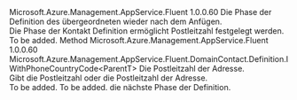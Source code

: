 <Type Name="IWithPostalCode&lt;ParentT&gt;" FullName="Microsoft.Azure.Management.AppService.Fluent.DomainContact.Definition.IWithPostalCode&lt;ParentT&gt;">
  <TypeSignature Language="C#" Value="public interface IWithPostalCode&lt;ParentT&gt;" />
  <TypeSignature Language="ILAsm" Value=".class public interface auto ansi abstract IWithPostalCode`1&lt;ParentT&gt;" />
  <TypeSignature Language="DocId" Value="T:Microsoft.Azure.Management.AppService.Fluent.DomainContact.Definition.IWithPostalCode`1" />
  <TypeSignature Language="VB.NET" Value="Public Interface IWithPostalCode(Of ParentT)" />
  <TypeSignature Language="F#" Value="type IWithPostalCode&lt;'ParentT&gt; = interface" />
  <AssemblyInfo>
    <AssemblyName>Microsoft.Azure.Management.AppService.Fluent</AssemblyName>
    <AssemblyVersion>1.0.0.60</AssemblyVersion>
  </AssemblyInfo>
  <TypeParameters>
    <TypeParameter Name="ParentT" />
  </TypeParameters>
  <Interfaces />
  <Docs>
    <typeparam name="ParentT">Die Phase der Definition des übergeordneten wieder nach dem Anfügen.</typeparam>
    <summary>
            Die Phase der Kontakt Definition ermöglicht Postleitzahl festgelegt werden.
            </summary>
    <remarks>To be added.</remarks>
  </Docs>
  <Members>
    <Member MemberName="WithPostalCode">
      <MemberSignature Language="C#" Value="public Microsoft.Azure.Management.AppService.Fluent.DomainContact.Definition.IWithPhoneCountryCode&lt;ParentT&gt; WithPostalCode (string postalCode);" />
      <MemberSignature Language="ILAsm" Value=".method public hidebysig newslot virtual instance class Microsoft.Azure.Management.AppService.Fluent.DomainContact.Definition.IWithPhoneCountryCode`1&lt;!ParentT&gt; WithPostalCode(string postalCode) cil managed" />
      <MemberSignature Language="DocId" Value="M:Microsoft.Azure.Management.AppService.Fluent.DomainContact.Definition.IWithPostalCode`1.WithPostalCode(System.String)" />
      <MemberSignature Language="VB.NET" Value="Public Function WithPostalCode (postalCode As String) As IWithPhoneCountryCode(Of ParentT)" />
      <MemberSignature Language="F#" Value="abstract member WithPostalCode : string -&gt; Microsoft.Azure.Management.AppService.Fluent.DomainContact.Definition.IWithPhoneCountryCode&lt;'ParentT&gt;" Usage="iWithPostalCode.WithPostalCode postalCode" />
      <MemberType>Method</MemberType>
      <AssemblyInfo>
        <AssemblyName>Microsoft.Azure.Management.AppService.Fluent</AssemblyName>
        <AssemblyVersion>1.0.0.60</AssemblyVersion>
      </AssemblyInfo>
      <ReturnValue>
        <ReturnType>Microsoft.Azure.Management.AppService.Fluent.DomainContact.Definition.IWithPhoneCountryCode&lt;ParentT&gt;</ReturnType>
      </ReturnValue>
      <Parameters>
        <Parameter Name="postalCode" Type="System.String" />
      </Parameters>
      <Docs>
        <param name="postalCode">Die Postleitzahl der Adresse.</param>
        <summary>
            Gibt die Postleitzahl oder die Postleitzahl der Adresse.
            </summary>
        <returns>To be added.</returns>
        <remarks>To be added.</remarks>
        <return>die nächste Phase der Definition.</return>
      </Docs>
    </Member>
  </Members>
</Type>